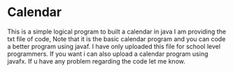 # Calendar
This is a simple logical program to built a calendar in java
I am providing the txt file of code, Note that it is the basic calendar program and you can code a better program using javaf. I have only uploaded this file for school level programmers.
If you want i can also upload a calendar program using javafx. If u have any problem regarding the code let me know.
